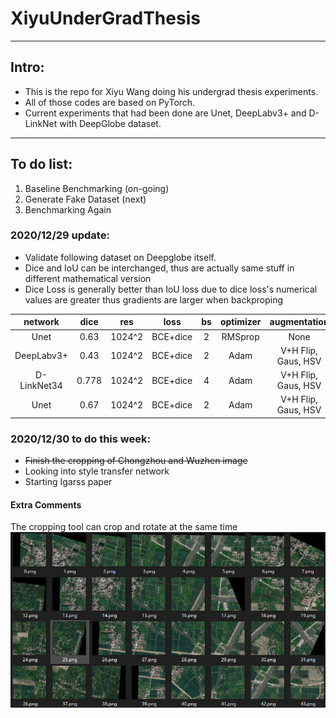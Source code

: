 # XiyuUnderGradThesis
---
## Intro: 
+ This is the repo for Xiyu Wang doing his undergrad thesis experiments.  
+ All of those codes are based on PyTorch.  
+ Current experiments that had been done are Unet, DeepLabv3+ and D-LinkNet with DeepGlobe dataset.  
---
## To do list:  
1. Baseline Benchmarking (on-going)  
2. Generate Fake Dataset (next)  
3. Benchmarking Again  

### 2020/12/29 update:  
+ Validate following dataset on Deepglobe itself.
+ Dice and IoU can be interchanged, thus are actually same stuff in different mathematical version  
+ Dice Loss is generally better than IoU loss due to dice loss's numerical values are greater thus gradients are larger when backproping  

| network     | dice  | res     | loss     | bs | optimizer | augmentation       |
|:-----------:|:-----:|:-------:|:--------:|:--:| :-------: | :----------------: |
| Unet        | 0.63  | 1024^2  | BCE+dice | 2  | RMSprop   | None               |
| DeepLabv3+  | 0.43  | 1024^2  | BCE+dice | 2  | Adam      | V+H Flip, Gaus, HSV|
| D-LinkNet34 | 0.778 | 1024^2  | BCE+dice | 4  | Adam      | V+H Flip, Gaus, HSV|
| Unet        | 0.67  | 1024^2  | BCE+dice | 2  | Adam      | V+H Flip, Gaus, HSV|

### 2020/12/30 to do this week:  
+ ~~Finish the cropping of Chongzhou and Wuzhen image~~
+ Looking into style transfer network  
+ Starting Igarss paper  

#### Extra Comments  
The cropping tool can crop and rotate at the same time
![Image text](https://github.com/TimandXiyu/XiyuUnderGradThesis/blob/main/readme_img/readme_image_1.png)
